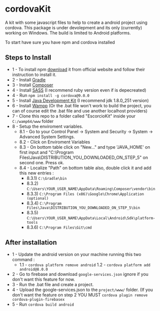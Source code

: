 # cordovaKit

A kit with some javascript files to help to create a android project using cordova.
This package is under devolepment and its only (currently) working on Windows.
The build is limited to Android platforms.

To start have sure you have npm and cordova installed

## Steps to Install
- 1 - To install npm [download](https://www.npmjs.com/get-npm) it from official website and follow their instruction to install it.
- 2 - Install [Gradle](https://gradle.org/install/) 
- 3 - Install [Composer](https://getcomposer.org) 
- 4 - Install [SASS](https://sass-lang.com) (I recommend ruby version even if is depecreated)
- 4 - Run `npm install -g cordova@9.0.0`
- 5 - Install [Java Development Kit](https://www.oracle.com/pt/java/technologies/javase-downloads.html) (I recommend jdk 1.8.0_251 version)
- 6 - Install [Wampp](https://sourceforge.net/projects/wampserver/files/) (Or the .bat file won't work to build the project, you can of course edit the .bat file and use another localhost providers)
- 7 - Clone this repo to a folder called "EscorcioKit" inside your `C:/wamp64/www` folder
- 8 - Setup the enviroment variables.
   * 8.1 - Go to your Control Panel -> System and Security -> System -> Advanced System Settings.
   * 8.2 - Click on Enviroment Variables
   * 8.3 - On bottom table click on "New..." and type 'JAVA_HOME' on first input and "C:\Program Files\Java\DISTRIBUTION_YOU_DOWNLOADED_ON_STEP_5" on second one. Press ok.
   * 8.4 - Localize "Path" on bottom table also, double click it and add this new entries :
      * 8.3.1) `C:\Gradle\bin`
      * 8.3.2) `C:\Users\YOUR_USER_NAME\AppData\Roaming\Composer\vendor\bin`
      * 8.3.3) `C:\Program Files (x86)\Google\Chrome\Application (optional)`
      * 8.3.4) `C:\Program Files\Java\DISTRIBUTION_YOU_DOWNLOADED_ON_STEP_5\bin`
      * 8.3.5) `C:\Users\YOUR_USER_NAME\AppData\Local\Android\Sdk\platform-tools`
      * 8.3.6) `C:\Program Files\Git\cmd`

## After installation

- 1 - Update the android version on your machine running this two command : 
  * 1.1 - `cordova platform remove android`
    1.2 - `cordova platform add android@8.0.0`
- 2 - Go to firebase and download `google-services.json` ignore if you don't want this feature for now.
- 3 - Run the .bat file and create a project.
- 4 - Upload the google-services.json to the `project/www/` folder. (If you don't want the feature on step 2 YOU MUST `cordova plugin remove cordova-plugin-firebasex`
- 5 - Run `cordova build android`
